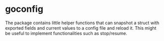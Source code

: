 # goconfig
The package contains little helper functions that can snapshot a struct with exported fields and current values to a config file and reload it. This might be useful to implement functionalities such as stop/resume.